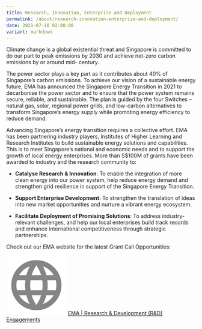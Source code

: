 ```yaml
---
title: Research, Innovation, Enterprise and Deployment
permalink: /about/research-innovation-enterprise-and-deployment/
date: 2021-07-10 02:00:00
variant: markdown
---
```

Climate change is a global existential threat and Singapore is committed to do our part to peak emissions by 2030 and achieve net-zero carbon emissions by or around mid- century. 

The power sector plays a key part as it contributes about 40% of Singapore’s carbon emissions. To achieve our vision of a sustainable energy future, EMA has announced the Singapore Energy Transition in 2021 to decarbonise the power sector and to ensure that the power system remains secure, reliable, and sustainable. The plan is guided by the four Switches – natural gas, solar, regional power grids, and low-carbon alternatives to transform Singapore’s energy supply while promoting energy efficiency to reduce demand. 

Advancing Singapore’s energy transition requires a collective effort. EMA has been partnering industry players, Institutes of Higher Learning and Research Institutes to build sustainable energy solutions and capabilities. This is to meet Singapore’s national and economic needs and to support the growth of local energy enterprises. More than S$100M of grants have been awarded to industry and the research community to:

* **Catalyse Research &amp; Innovation**: To enable the integration of more clean energy into our power system, help reduce energy demand and strengthen grid resilience in support of the Singapore Energy Transition.

* **Support Enterprise Development**: To strengthen the translation of ideas into new market opportunities and nurture a vibrant energy ecosystem.

* **Facilitate Deployment of Promising Solutions**: To address industry-relevant challenges, and help our local enterprises build track records and enhance international competitiveness through strategic partnerships.

Check out our EMA website for the latest Grant Call Opportunities:
<div class="social-media-link-wrapper">
	<img src="/images/globe_grey.png" alt="globe"> <a href="https://www.ema.gov.sg/partnerships/research-and-development-engagements?id=grant-calls" target="_blank">EMA | Research &amp; Development (R&amp;D) Engagements</a>
</div>